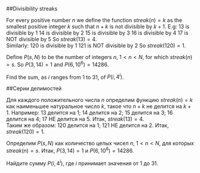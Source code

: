 ##Divisibility streaks


For every positive number $n$ we define the function  $streak(n)=k$   as the smallest positive integer $k$ such that $n+k$ is not divisible by $k+1$.
E.g:
13 is divisible by 1 
14 is divisible by 2 
15 is divisible by 3 
16 is divisible by 4 
17 is NOT divisible by 5 
So $streak(13) = 4$.  
Similarly:
120 is divisible by 1 
121 is NOT divisible by 2 
So $streak(120) = 1$.


Define $P(s, N)$ to be the number of integers $n$, $1 < n < N$, for which $streak(n) = s$.
So $P(3, 14) = 1$ and $P(6, 10^6) = 14286$.


Find the sum, as $i$ ranges from 1 to 31, of $P(i, 4^i)$.

##Серии делимостей


Для каждого положительного числа $n$ определим функцию $streak(n)=k$ как наименьшее натуральное число $k$, такое что $n+k$ не делится на $k+1$.
Например:
13 делится на 1;
14 делится на 2;
15 делится на 3;
16 делится на 4;
17 НЕ делится на 5.
Итак, $streak(13) = 4$.  
Таким же образом:
120 делится на 1;
121 НЕ делится на 2.
Итак, $streak(120) = 1$.


Определим $P(s, N)$ как количество целых чисел $n$, $1 < n < N$, для которых $streak(n) = s$.
Итак, $P(3, 14) = 1$ и $P(6, 10^6) = 14286$.


Найдите сумму $P(i, 4^i)$, где $i$ принимает значения от 1 до 31.


